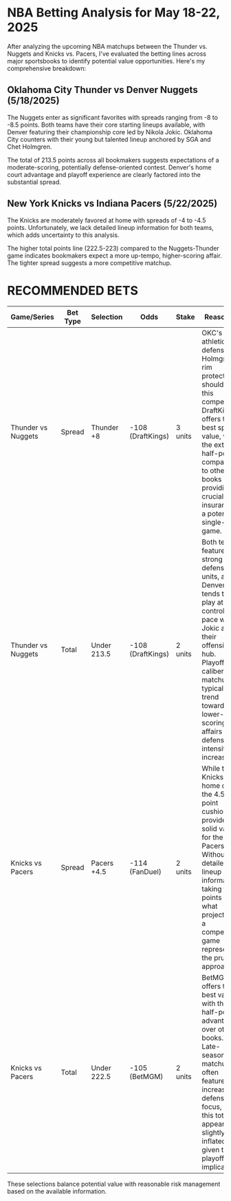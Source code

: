 # NBA Betting Analysis for May 18-22, 2025

After analyzing the upcoming NBA matchups between the Thunder vs. Nuggets and Knicks vs. Pacers, I've evaluated the betting lines across major sportsbooks to identify potential value opportunities. Here's my comprehensive breakdown:

## Oklahoma City Thunder vs Denver Nuggets (5/18/2025)

The Nuggets enter as significant favorites with spreads ranging from -8 to -8.5 points. Both teams have their core starting lineups available, with Denver featuring their championship core led by Nikola Jokic. Oklahoma City counters with their young but talented lineup anchored by SGA and Chet Holmgren.

The total of 213.5 points across all bookmakers suggests expectations of a moderate-scoring, potentially defense-oriented contest. Denver's home court advantage and playoff experience are clearly factored into the substantial spread.

## New York Knicks vs Indiana Pacers (5/22/2025)

The Knicks are moderately favored at home with spreads of -4 to -4.5 points. Unfortunately, we lack detailed lineup information for both teams, which adds uncertainty to this analysis. 

The higher total points line (222.5-223) compared to the Nuggets-Thunder game indicates bookmakers expect a more up-tempo, higher-scoring affair. The tighter spread suggests a more competitive matchup.

# RECOMMENDED BETS

| Game/Series | Bet Type | Selection | Odds | Stake | Reasoning |
|-------------|----------|-----------|------|-------|-----------|
| Thunder vs Nuggets | Spread | Thunder +8 | -108 (DraftKings) | 3 units | OKC's athletic defense and Holmgren's rim protection should keep this competitive. DraftKings offers the best spread value, with the extra half-point compared to other books providing crucial insurance in a potential single-digit game. |
| Thunder vs Nuggets | Total | Under 213.5 | -108 (DraftKings) | 2 units | Both teams feature strong defensive units, and Denver tends to play at a controlled pace with Jokic as their offensive hub. Playoff-caliber matchups typically trend toward lower-scoring affairs as defensive intensity increases. |
| Knicks vs Pacers | Spread | Pacers +4.5 | -114 (FanDuel) | 2 units | While the Knicks hold home court, the 4.5-point cushion provides solid value for the Pacers. Without detailed lineup information, taking the points in what projects as a competitive game represents the prudent approach. |
| Knicks vs Pacers | Total | Under 222.5 | -105 (BetMGM) | 2 units | BetMGM offers the best value with the half-point advantage over other books. Late-season matchups often feature increased defensive focus, and this total appears slightly inflated given the playoff implications. |

These selections balance potential value with reasonable risk management based on the available information.